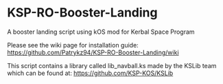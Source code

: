 # KSP-RO-Booster-Landing
A booster landing script using kOS mod for Kerbal Space Program

Please see the wiki page for installation guide: https://github.com/Patrykz94/KSP-RO-Booster-Landing/wiki

This script contains a library called lib_navball.ks made by the KSLib team which can be found at: https://github.com/KSP-KOS/KSLib
